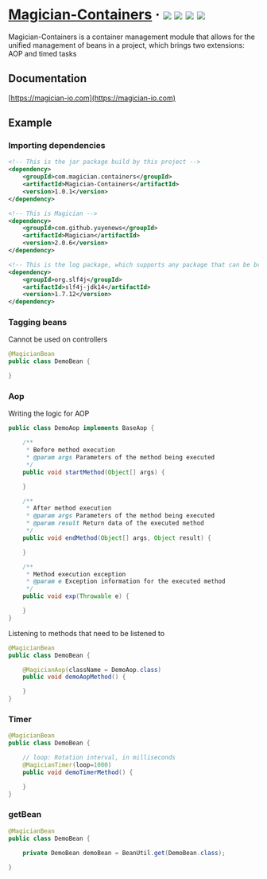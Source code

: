 <h1> 
    <a href="https://magician-io.com">Magician-Containers</a> ·
    <img src="https://img.shields.io/badge/licenes-MIT-brightgreen.svg"/>
    <img src="https://img.shields.io/badge/jdk-11+-brightgreen.svg"/>
    <img src="https://img.shields.io/badge/maven-3.5.4+-brightgreen.svg"/>
    <img src="https://img.shields.io/badge/release-master-brightgreen.svg"/>
</h1>

Magician-Containers is a container management module that allows for the unified management of beans in a project, which brings two extensions: AOP and timed tasks

## Documentation

[https://magician-io.com](https://magician-io.com)

## Example

### Importing dependencies

```xml
<!-- This is the jar package build by this project -->
<dependency>
    <groupId>com.magician.containers</groupId>
    <artifactId>Magician-Containers</artifactId>
    <version>1.0.1</version>
</dependency>

<!-- This is Magician -->
<dependency>
    <groupId>com.github.yuyenews</groupId>
    <artifactId>Magician</artifactId>
    <version>2.0.6</version>
</dependency>

<!-- This is the log package, which supports any package that can be bridged with slf4j -->
<dependency>
    <groupId>org.slf4j</groupId>
    <artifactId>slf4j-jdk14</artifactId>
    <version>1.7.12</version>
</dependency>
```

### Tagging beans

Cannot be used on controllers

```java
@MagicianBean
public class DemoBean {

}
```

### Aop

Writing the logic for AOP

```java
public class DemoAop implements BaseAop {

    /**
     * Before method execution
     * @param args Parameters of the method being executed
     */
    public void startMethod(Object[] args) {

    }

    /**
     * After method execution
     * @param args Parameters of the method being executed
     * @param result Return data of the executed method
     */
    public void endMethod(Object[] args, Object result) {

    }

    /**
     * Method execution exception
     * @param e Exception information for the executed method
     */
    public void exp(Throwable e) {

    }
}
```

Listening to methods that need to be listened to

```java
@MagicianBean
public class DemoBean {

    @MagicianAop(className = DemoAop.class)
    public void demoAopMethod() {

    }
}
```

### Timer

```java
@MagicianBean
public class DemoBean {

    // loop: Rotation interval, in milliseconds
    @MagicianTimer(loop=1000)
    public void demoTimerMethod() {

    }
}
```

### getBean

```java
@MagicianBean
public class DemoBean {

    private DemoBean demoBean = BeanUtil.get(DemoBean.class);
    
}
```